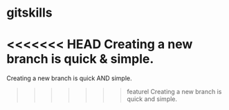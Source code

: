 # gitskills
<<<<<<< HEAD
Creating a new branch is quick & simple.
=======
Creating a new branch is quick AND simple.
>>>>>>> featurel
Creating a new branch is quick and simple.